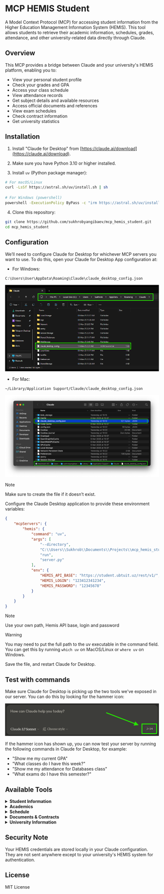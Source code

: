 # MCP HEMIS Student

A Model Context Protocol (MCP) for accessing student information from the Higher Education Management Information System (HEMIS). This tool allows students to retrieve their academic information, schedules, grades, attendance, and other university-related data directly through Claude.

## Overview

This MCP provides a bridge between Claude and your university's HEMIS platform, enabling you to:
- View your personal student profile
- Check your grades and GPA
- Access your class schedule
- View attendance records
- Get subject details and available resources
- Access official documents and references
- View exam schedules
- Check contract information
- Get university statistics

## Installation

1. Install "Claude for Desktop" from [https://claude.ai/download](https://claude.ai/download).

2. Make sure you have Python 3.10 or higher installed.

3. Install `uv` (Python package manager):
```sh
# For macOS/Linux
curl -LsSf https://astral.sh/uv/install.sh | sh

# For Windows (powershell)
powershell -ExecutionPolicy ByPass -c "irm https://astral.sh/uv/install.ps1 | iex"
```

4. Clone this repository:
```sh
git clone https://github.com/sukhrobyangibaev/mcp_hemis_student.git
cd mcp_hemis_student
```

## Configuration

We’ll need to configure Claude for Desktop for whichever MCP servers you want to use. To do this, open your Claude for Desktop App configuration at:
- For Windows:
```
C:\Users\User\AppData\Roaming\Claude\claude_desktop_config.json
```
![Configuration Path](img/image.png)


- For Mac:
```
~/Library/Application Support/Claude/claude_desktop_config.json
```

![Configuration Path](img/image_mac.png)

> [!NOTE]
> Make sure to create the file if it doesn’t exist.

Configure the Claude Desktop application to provide these environment variables:

```json
{
    "mcpServers": {
        "hemis": {
            "command": "uv",
            "args": [
                "--directory",
                "C:\\Users\\Sukhrob\\Documents\\Projects\\mcp_hemis_student",
                "run",
                "server.py"
            ],
            "env": {
                "HEMIS_API_BASE": "https://student.ubtuit.uz/rest/v1/",
                "HEMIS_LOGIN": "123412341234",
                "HEMIS_PASSWORD": "12345678"
            }
        }
    }
}
```

> [!NOTE]
> Use your own path, Hemis API base, login and password

> [!WARNING]
> You may need to put the full path to the uv executable in the command field. You can get this by running `which uv` on MacOS/Linux or `where uv` on Windows.

Save the file, and restart Claude for Desktop.

## Test with commands

Make sure Claude for Desktop is picking up the two tools we've exposed in our server. You can do this by looking for the hammer icon:

![hammer](img/image1.png)

If the hammer icon has shown up, you can now test your server by running the following commands in Claude for Desktop, for example:
- "Show me my current GPA"
- "What classes do I have this week?"
- "Show me my attendance for Databases class"
- "What exams do I have this semester?"


## Available Tools

<details>
  <summary><b>Student Information</b></summary>
  
  - `get_student_profile()` - Get your personal and academic information
  - `get_student_gpa_list()` - Get your GPA information across academic years
  - `get_student_semesters()` - Get your semester information
</details>

<details>
  <summary><b>Academics</b></summary>
  
  - `get_student_subjects(semester)` - Get subjects and grades for a specific semester
  - `get_student_subjects_list(semester)` - Get subjects list without grades
  - `get_subject_details(subject, semester)` - Get detailed information about a specific subject
  - `get_student_attendance(subject, semester)` - Get attendance records for a specific subject
  - `get_student_performance(subject, semester)` - Get performance and task information
  - `get_student_resources(subject, semester)` - Get electronic resources for a subject
  - `get_student_task_list(semester)` - Get your list of tasks/assignments
  - `get_student_exams(semester)` - Get your exam schedule
</details>

<details>
  <summary><b>Schedule</b></summary>
  
  - `get_student_schedule(semester, week)` - Get your class schedule
</details>

<details>
  <summary><b>Documents & Contracts</b></summary>
  
  - `get_student_contract()` - Get your contract information for the current academic year
  - `get_student_contract_list()` - Get your list of contracts for all academic years
  - `get_student_documents()` - Get your official documents
  - `get_all_student_documents()` - Get all your official documents
  - `get_student_references()` - Get your official student references/certificates
  - `generate_student_reference()` - Generate a new student reference
  - `get_student_decrees()` - Get official orders/decrees related to you
</details>

<details>
  <summary><b>University Information</b></summary>
  
  - `get_employee_statistics()` - Get statistics about university employees
  - `get_university_structure()` - Get statistics about university structure
  - `get_student_statistics()` - Get statistics about university students
  - `get_universities()` - Get a list of universities using HEMIS system
  - `get_university_profile()` - Get profile information about university
</details>

## Security Note

Your HEMIS credentials are stored locally in your Claude configuration. They are not sent anywhere except to your university's HEMIS system for authentication.

## License

MIT License
